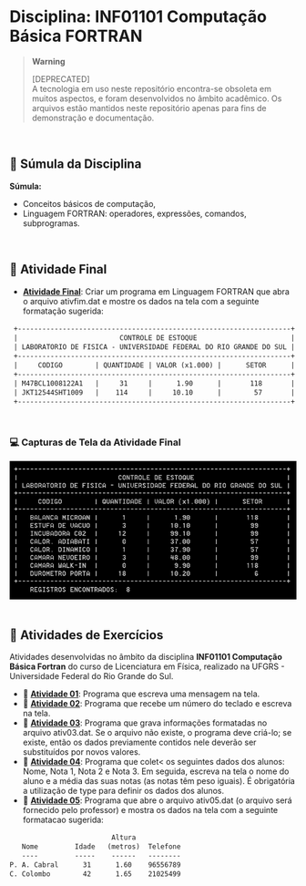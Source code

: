 # Disciplina: INF01101 Computação Básica FORTRAN

> **Warning**
> 
> [DEPRECATED]  
> A tecnologia em uso neste repositório encontra-se obsoleta em muitos aspectos, e foram desenvolvidos no âmbito acadêmico. Os arquivos estão mantidos neste repositório apenas para fins de demonstração e documentação. 
<br />

## :bookmark_tabs: Súmula da Disciplina
**Súmula:**
* Conceitos básicos de computação,
* Linguagem FORTRAN: operadores, expressões, comandos, subprogramas.  
<br />

## :floppy_disk: Atividade Final

* **[Atividade Final](src/ativfim.f90)**: Criar um programa em Linguagem FORTRAN que abra o arquivo ativfim.dat e mostre os dados na tela com a seguinte formatação sugerida:
```
 +-------------------------------------------------------------------+
 |                         CONTROLE DE ESTOQUE                       |
 | LABORATORIO DE FISICA - UNIVERSIDADE FEDERAL DO RIO GRANDE DO SUL |
 +-------------------------------------------------------------------+ 
 |     CODIGO        | QUANTIDADE | VALOR (x1.000) |      SETOR      |
 +-------------------------------------------------------------------+
 | M47BCL1008122A1   |     31     |      1.90      |       118       |
 | JKT12544SHT1009   |    114     |     10.10      |        57       |
 +-------------------------------------------------------------------+ 
```  
<br />

### :computer: Capturas de Tela da Atividade Final
![Screenshot](images/screenshot-01.png)
<br />
<br />

## :floppy_disk: Atividades de Exercícios
Atividades desenvolvidas no âmbito da disciplina **INF01101 Computação Básica Fortran** do curso de Licenciatura em Física, realizado na UFGRS - Universidade Federal do Rio Grande do Sul.

* :floppy_disk: **[Atividade 01](src/ativ01.f90)**: Programa que escreva uma mensagem na tela.<br />
* :floppy_disk: **[Atividade 02](src/ativ02.f90)**: Programa que recebe um número do teclado e escreva na tela.<br />
* :floppy_disk: **[Atividade 03](src/ativ03.f90)**: Programa que grava informações formatadas no arquivo ativ03.dat. Se o arquivo não existe, o programa deve criá-lo; se existe, então os dados previamente contidos nele deverão ser substituídos por novos valores.<br />
* :floppy_disk: **[Atividade 04](src/ativ04.f90)**: Programa que colet< os seguintes dados dos alunos: Nome, Nota 1, Nota 2 e Nota 3. Em seguida, escreva na tela o nome do aluno e a média das suas notas (as notas têm peso iguais). É obrigatória a utilização de type para definir os dados dos alunos.<br />
* :floppy_disk: **[Atividade 05](src/ativ05.f90)**: Programa que abre o arquivo ativ05.dat (o arquivo será fornecido pelo professor) e mostra os dados na tela com a seguinte formatacao sugerida:  
```  
                         Altura
   Nome         Idade   (metros)  Telefone                         
   ----         -----    ------   --------
P. A. Cabral      31      1.60    96556789
C. Colombo        42      1.65    21025499
```
<br />
<br />
